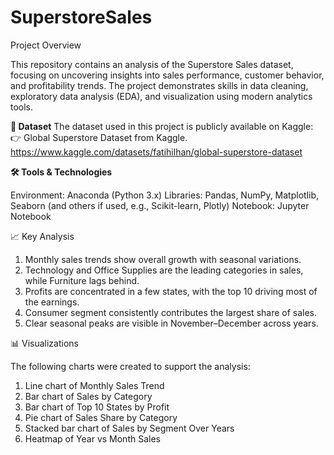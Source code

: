 # SuperstoreSales

Project Overview

This repository contains an analysis of the Superstore Sales dataset, focusing on uncovering insights into sales performance, customer behavior, and profitability trends. The project demonstrates skills in data cleaning, exploratory data analysis (EDA), and visualization using modern analytics tools.

**📂 Dataset**
The dataset used in this project is publicly available on Kaggle:
👉 Global Superstore Dataset from Kaggle.
https://www.kaggle.com/datasets/fatihilhan/global-superstore-dataset

**🛠️ Tools & Technologies**

Environment: Anaconda (Python 3.x)
Libraries: Pandas, NumPy, Matplotlib, Seaborn (and others if used, e.g., Scikit-learn, Plotly)
Notebook: Jupyter Notebook

📈 Key Analysis

1) Monthly sales trends show overall growth with seasonal variations.
2) Technology and Office Supplies are the leading categories in sales, while Furniture lags behind.
3) Profits are concentrated in a few states, with the top 10 driving most of the earnings.
4) Consumer segment consistently contributes the largest share of sales.
5) Clear seasonal peaks are visible in November–December across years.

📊 Visualizations

The following charts were created to support the analysis:

1) Line chart of Monthly Sales Trend
2) Bar chart of Sales by Category
3) Bar chart of Top 10 States by Profit
4) Pie chart of Sales Share by Category
5) Stacked bar chart of Sales by Segment Over Years
6) Heatmap of Year vs Month Sales


